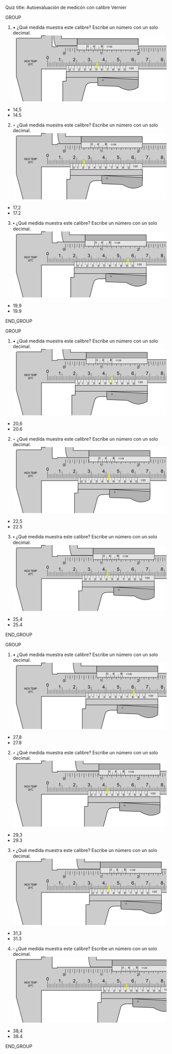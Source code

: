 Quiz title: Autoevaluación de medicón con calibre Vernier

GROUP

1. ▪ ¿Qué medida muestra este calibre? Escribe un número con un solo decimal. ![caliper_7](caliper_test_07.png)
* 14,5
* 14.5

2. ‣ ¿Qué medida muestra este calibre? Escribe un número con un solo decimal. ![caliper_8](caliper_test_08.png)
* 17,2
* 17.2

3. ⬩ ¿Qué medida muestra este calibre? Escribe un número con un solo decimal. ![caliper_9](caliper_test_09.png)
* 19,9
* 19.9

END_GROUP

GROUP

1. ▪ ¿Qué medida muestra este calibre? Escribe un número con un solo decimal. ![caliper_10](caliper_test_10.png)
* 20,6
* 20.6

2. ‣ ¿Qué medida muestra este calibre? Escribe un número con un solo decimal. ![caliper_11](caliper_test_11.png)
* 22,5
* 22.5

3. ⬩ ¿Qué medida muestra este calibre? Escribe un número con un solo decimal. ![caliper_12](caliper_test_12.png)
* 25,4
* 25.4

END_GROUP

GROUP

1. ▪ ¿Qué medida muestra este calibre? Escribe un número con un solo decimal. ![caliper_13](caliper_test_13.png)
* 27,8
* 27.8

2. ‣ ¿Qué medida muestra este calibre? Escribe un número con un solo decimal. ![caliper_14](caliper_test_14.png)
* 29,3
* 29.3

3. ⬩ ¿Qué medida muestra este calibre? Escribe un número con un solo decimal. ![caliper_15](caliper_test_15.png)
* 31,3
* 31.3

4. ▫ ¿Qué medida muestra este calibre? Escribe un número con un solo decimal. ![caliper_19](caliper_test_19.png)
* 38,4
* 38.4

END_GROUP


